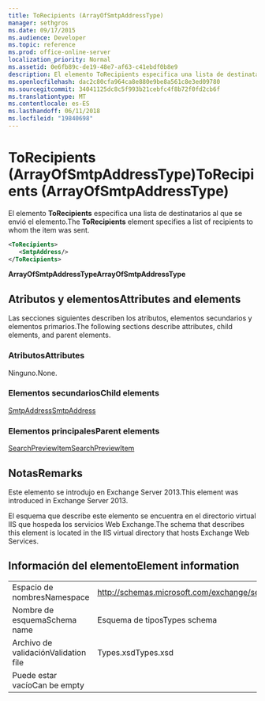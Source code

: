 ```yaml
---
title: ToRecipients (ArrayOfSmtpAddressType)
manager: sethgros
ms.date: 09/17/2015
ms.audience: Developer
ms.topic: reference
ms.prod: office-online-server
localization_priority: Normal
ms.assetid: 0e6fb89c-de19-48e7-af63-c41ebdf0b8e9
description: El elemento ToRecipients especifica una lista de destinatarios al que se envió el elemento.
ms.openlocfilehash: dac2c80cfa964ca8e880e9be8a561c8e3ed09780
ms.sourcegitcommit: 34041125dc8c5f993b21cebfc4f8b72f0fd2cb6f
ms.translationtype: MT
ms.contentlocale: es-ES
ms.lasthandoff: 06/11/2018
ms.locfileid: "19840698"
---
```

# <a name="torecipients-arrayofsmtpaddresstype"></a><span data-ttu-id="cf6da-103">ToRecipients (ArrayOfSmtpAddressType)</span><span class="sxs-lookup"><span data-stu-id="cf6da-103">ToRecipients (ArrayOfSmtpAddressType)</span></span>

<span data-ttu-id="cf6da-104">El elemento **ToRecipients** especifica una lista de destinatarios al que se envió el elemento.</span><span class="sxs-lookup"><span data-stu-id="cf6da-104">The **ToRecipients** element specifies a list of recipients to whom the item was sent.</span></span> 
  
```XML
<ToRecipients>
   <SmtpAddress/>
</ToRecipients>
```

 <span data-ttu-id="cf6da-105">**ArrayOfSmtpAddressType**</span><span class="sxs-lookup"><span data-stu-id="cf6da-105">**ArrayOfSmtpAddressType**</span></span>
## <a name="attributes-and-elements"></a><span data-ttu-id="cf6da-106">Atributos y elementos</span><span class="sxs-lookup"><span data-stu-id="cf6da-106">Attributes and elements</span></span>

<span data-ttu-id="cf6da-107">Las secciones siguientes describen los atributos, elementos secundarios y elementos primarios.</span><span class="sxs-lookup"><span data-stu-id="cf6da-107">The following sections describe attributes, child elements, and parent elements.</span></span>
  
### <a name="attributes"></a><span data-ttu-id="cf6da-108">Atributos</span><span class="sxs-lookup"><span data-stu-id="cf6da-108">Attributes</span></span>

<span data-ttu-id="cf6da-109">Ninguno.</span><span class="sxs-lookup"><span data-stu-id="cf6da-109">None.</span></span>
  
### <a name="child-elements"></a><span data-ttu-id="cf6da-110">Elementos secundarios</span><span class="sxs-lookup"><span data-stu-id="cf6da-110">Child elements</span></span>

[<span data-ttu-id="cf6da-111">SmtpAddress</span><span class="sxs-lookup"><span data-stu-id="cf6da-111">SmtpAddress</span></span>](smtpaddress.md)
  
### <a name="parent-elements"></a><span data-ttu-id="cf6da-112">Elementos principales</span><span class="sxs-lookup"><span data-stu-id="cf6da-112">Parent elements</span></span>

[<span data-ttu-id="cf6da-113">SearchPreviewItem</span><span class="sxs-lookup"><span data-stu-id="cf6da-113">SearchPreviewItem</span></span>](searchpreviewitem.md)
  
## <a name="remarks"></a><span data-ttu-id="cf6da-114">Notas</span><span class="sxs-lookup"><span data-stu-id="cf6da-114">Remarks</span></span>

<span data-ttu-id="cf6da-115">Este elemento se introdujo en Exchange Server 2013.</span><span class="sxs-lookup"><span data-stu-id="cf6da-115">This element was introduced in Exchange Server 2013.</span></span>
  
<span data-ttu-id="cf6da-116">El esquema que describe este elemento se encuentra en el directorio virtual IIS que hospeda los servicios Web Exchange.</span><span class="sxs-lookup"><span data-stu-id="cf6da-116">The schema that describes this element is located in the IIS virtual directory that hosts Exchange Web Services.</span></span>
  
## <a name="element-information"></a><span data-ttu-id="cf6da-117">Información del elemento</span><span class="sxs-lookup"><span data-stu-id="cf6da-117">Element information</span></span>

|||
|:-----|:-----|
|<span data-ttu-id="cf6da-118">Espacio de nombres</span><span class="sxs-lookup"><span data-stu-id="cf6da-118">Namespace</span></span>  <br/> |http://schemas.microsoft.com/exchange/services/2006/types  <br/> |
|<span data-ttu-id="cf6da-119">Nombre de esquema</span><span class="sxs-lookup"><span data-stu-id="cf6da-119">Schema name</span></span>  <br/> |<span data-ttu-id="cf6da-120">Esquema de tipos</span><span class="sxs-lookup"><span data-stu-id="cf6da-120">Types schema</span></span>  <br/> |
|<span data-ttu-id="cf6da-121">Archivo de validación</span><span class="sxs-lookup"><span data-stu-id="cf6da-121">Validation file</span></span>  <br/> |<span data-ttu-id="cf6da-122">Types.xsd</span><span class="sxs-lookup"><span data-stu-id="cf6da-122">Types.xsd</span></span>  <br/> |
|<span data-ttu-id="cf6da-123">Puede estar vacío</span><span class="sxs-lookup"><span data-stu-id="cf6da-123">Can be empty</span></span>  <br/> ||
   

